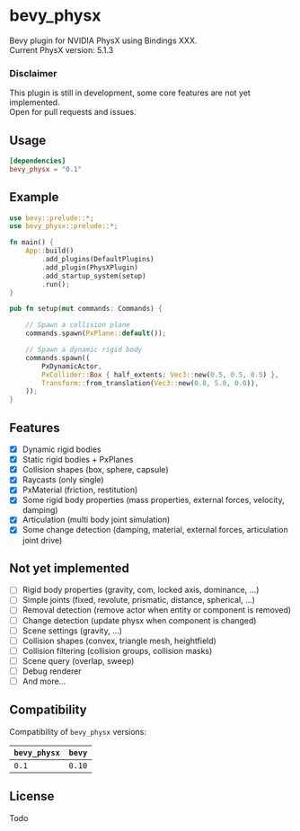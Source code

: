 # bevy_physx
Bevy plugin for NVIDIA PhysX using Bindings XXX.    
Current PhysX version: 5.1.3

### Disclaimer
This plugin is still in development, some core features are not yet implemented.  
Open for pull requests and issues.

## Usage
```toml
[dependencies]
bevy_physx = "0.1"
```

## Example
```rust
use bevy::prelude::*;
use bevy_physx::prelude::*;

fn main() {
    App::build()
        .add_plugins(DefaultPlugins)
        .add_plugin(PhysXPlugin)
        .add_startup_system(setup)
        .run();
}

pub fn setup(mut commands: Commands) {

    // Spawn a collision plane
    commands.spawn(PxPlane::default()); 

    // Spawn a dynamic rigid body
    commands.spawn(( 
        PxDynamicActor,
        PxCollider::Box { half_extents: Vec3::new(0.5, 0.5, 0.5) },
        Transform::from_translation(Vec3::new(0.0, 5.0, 0.0)),
    ));
}
```

## Features
* [x] Dynamic rigid bodies
* [x] Static rigid bodies + PxPlanes
* [x] Collision shapes (box, sphere, capsule)
* [x] Raycasts (only single)
* [x] PxMaterial (friction, restitution)
* [x] Some rigid body properties (mass properties, external forces, velocity, damping)
* [x] Articulation (multi body joint simulation)
* [x] Some change detection (damping, material, external forces, articulation joint drive)

## Not yet implemented 
* [ ] Rigid body properties (gravity, com, locked axis, dominance, ...)
* [ ] Simple joints (fixed, revolute, prismatic, distance, spherical, ...)
* [ ] Removal detection (remove actor when entity or component is removed)
* [ ] Change detection (update physx when component is changed)
* [ ] Scene settings (gravity, ...)
* [ ] Collision shapes (convex, triangle mesh, heightfield)
* [ ] Collision filtering (collision groups, collision masks)
* [ ] Scene query (overlap, sweep)
* [ ] Debug renderer
* [ ] And more...

## Compatibility
Compatibility of `bevy_physx` versions:

| `bevy_physx`  | `bevy` |
| :--           | :--    |
| `0.1`         | `0.10` |

## License
Todo